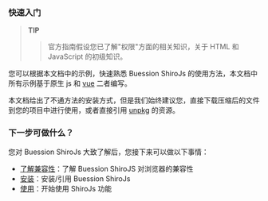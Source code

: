 ### 快速入门
> **TIP**
>> 官方指南假设您已了解"权限"方面的相关知识，关于 HTML 和 JavaScript 的初级知识。

您可以根据本文档中的示例，快速熟悉 Buession ShiroJs 的使用方法，本文档中所有示例基于原生 js 和 [vue](https://v3.cn.vuejs.org/) 二者编写。

本文档给出了不通方法的安装方式，但是我们始终建议您，直接下载压缩后的文件到您的项目中进行使用，或者直接引用 [unpkg](https://unpkg.com/) 的资源。


### 下一步可做什么？
您对 Buession ShiroJs 大致了解后，您接下来可以做以下事情：
* [了解兼容性](/docs/requirement.md#兼容性)：了解 Buession ShiroJS 对浏览器的兼容性
* [安装](/docs/installation.md)：安装/引用 Buession ShiroJs
* [使用](/manual/)：开始使用 ShiroJs 功能